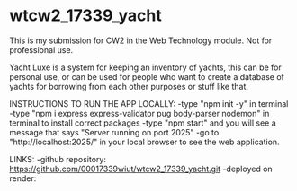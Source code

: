 # wtcw2_17339_yacht

This is my submission for CW2 in the Web Technology module. Not for professional use.

Yacht Luxe is a system for keeping an inventory of yachts, this can be for personal use, or can be used for people who want to create a database of yachts for borrowing from each other purposes or stuff like that. 

INSTRUCTIONS TO RUN THE APP LOCALLY:
-type "npm init -y" in terminal
-type "npm i express express-validator pug body-parser nodemon" in terminal to install correct packages
-type "npm start" and you will see a message that says "Server running on port 2025"
-go to "http://localhost:2025/" in your local browser to see the web application.

LINKS:
-github repository: https://github.com/00017339wiut/wtcw2_17339_yacht.git 
-deployed on render: 
